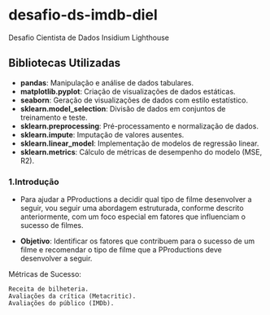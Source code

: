 # desafio-ds-imdb-diel

Desafio Cientista de Dados Insidium Lighthouse

## Bibliotecas Utilizadas

- **pandas**: Manipulação e análise de dados tabulares.
- **matplotlib.pyplot**: Criação de visualizações de dados estáticas.
- **seaborn**: Geração de visualizações de dados com estilo estatístico.
- **sklearn.model_selection**: Divisão de dados em conjuntos de treinamento e teste.
- **sklearn.preprocessing**: Pré-processamento e normalização de dados.
- **sklearn.impute**: Imputação de valores ausentes.
- **sklearn.linear_model**: Implementação de modelos de regressão linear.
- **sklearn.metrics**: Cálculo de métricas de desempenho do modelo (MSE, R2).

### 1.Introdução

- Para ajudar a PProductions a decidir qual tipo de filme desenvolver a seguir, vou seguir uma abordagem estruturada, conforme descrito anteriormente, com um foco especial em fatores que influenciam o sucesso de filmes.

- **Objetivo**: Identificar os fatores que contribuem para o sucesso de um filme e recomendar o tipo de filme que a PProductions deve desenvolver a seguir.

Métricas de Sucesso:

    Receita de bilheteria.
    Avaliações da crítica (Metacritic).
    Avaliações do público (IMDb).
